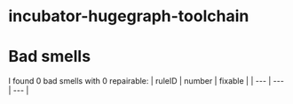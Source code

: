 # incubator-hugegraph-toolchain 
 
# Bad smells
I found 0 bad smells with 0 repairable:
| ruleID | number | fixable |
| --- | --- | --- |
